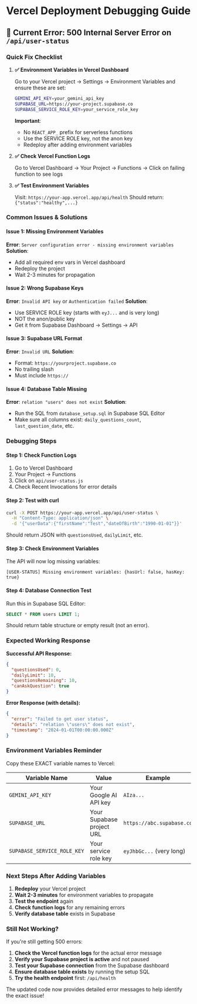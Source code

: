 # Vercel Deployment Debugging Guide

## 🚨 Current Error: 500 Internal Server Error on `/api/user-status`

### Quick Fix Checklist

1. **✅ Environment Variables in Vercel Dashboard**
   
   Go to your Vercel project → Settings → Environment Variables and ensure these are set:

   ```bash
   GEMINI_API_KEY=your_gemini_api_key
   SUPABASE_URL=https://your-project.supabase.co
   SUPABASE_SERVICE_ROLE_KEY=your_service_role_key
   ```

   **Important**: 
   - No `REACT_APP_` prefix for serverless functions
   - Use the SERVICE ROLE key, not the anon key
   - Redeploy after adding environment variables

2. **✅ Check Vercel Function Logs**
   
   Go to Vercel Dashboard → Your Project → Functions → Click on failing function to see logs

3. **✅ Test Environment Variables**
   
   Visit: `https://your-app.vercel.app/api/health` 
   Should return: `{"status":"healthy",...}`

### Common Issues & Solutions

#### **Issue 1: Missing Environment Variables**
**Error**: `Server configuration error - missing environment variables`
**Solution**: 
- Add all required env vars in Vercel dashboard
- Redeploy the project
- Wait 2-3 minutes for propagation

#### **Issue 2: Wrong Supabase Keys**
**Error**: `Invalid API key` or `Authentication failed`
**Solution**:
- Use SERVICE ROLE key (starts with `eyJ...` and is very long)
- NOT the anon/public key
- Get it from Supabase Dashboard → Settings → API

#### **Issue 3: Supabase URL Format**
**Error**: `Invalid URL`
**Solution**:
- Format: `https://yourproject.supabase.co`
- No trailing slash
- Must include `https://`

#### **Issue 4: Database Table Missing**
**Error**: `relation "users" does not exist`
**Solution**:
- Run the SQL from `database_setup.sql` in Supabase SQL Editor
- Make sure all columns exist: `daily_questions_count`, `last_question_date`, etc.

### Debugging Steps

#### Step 1: Check Function Logs
1. Go to Vercel Dashboard
2. Your Project → Functions
3. Click on `api/user-status.js`
4. Check Recent Invocations for error details

#### Step 2: Test with curl
```bash
curl -X POST https://your-app.vercel.app/api/user-status \
  -H "Content-Type: application/json" \
  -d '{"userData":{"firstName":"Test","dateOfBirth":"1990-01-01"}}'
```

Should return JSON with `questionsUsed`, `dailyLimit`, etc.

#### Step 3: Check Environment Variables
The API will now log missing variables:
```
[USER-STATUS] Missing environment variables: {hasUrl: false, hasKey: true}
```

#### Step 4: Database Connection Test
Run this in Supabase SQL Editor:
```sql
SELECT * FROM users LIMIT 1;
```
Should return table structure or empty result (not an error).

### Expected Working Response

**Successful API Response:**
```json
{
  "questionsUsed": 0,
  "dailyLimit": 10,
  "questionsRemaining": 10,
  "canAskQuestion": true
}
```

**Error Response (with details):**
```json
{
  "error": "Failed to get user status",
  "details": "relation \"users\" does not exist",
  "timestamp": "2024-01-01T00:00:00.000Z"
}
```

### Environment Variables Reminder

Copy these EXACT variable names to Vercel:

| Variable Name | Value | Example |
|---|---|---|
| `GEMINI_API_KEY` | Your Google AI API key | `AIza...` |
| `SUPABASE_URL` | Your Supabase project URL | `https://abc.supabase.co` |
| `SUPABASE_SERVICE_ROLE_KEY` | Your service role key | `eyJhbGc...` (very long) |

### Next Steps After Adding Variables

1. **Redeploy** your Vercel project
2. **Wait 2-3 minutes** for environment variables to propagate
3. **Test the endpoint** again
4. **Check function logs** for any remaining errors
5. **Verify database table** exists in Supabase

### Still Not Working?

If you're still getting 500 errors:

1. **Check the Vercel function logs** for the actual error message
2. **Verify your Supabase project is active** and not paused
3. **Test your Supabase connection** from the Supabase dashboard
4. **Ensure database table exists** by running the setup SQL
5. **Try the health endpoint** first: `/api/health`

The updated code now provides detailed error messages to help identify the exact issue!
